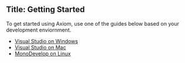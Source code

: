 Title: Getting Started
---
To get started using Axiom, use one of the guides below based on your development enviornment.

* [Visual Studio on Windows](getting-started-visualstudio)
* [Visual Studio on Mac](getting-started-visualstudio)
* [MonoDevelop on Linux](getting-started-visualstudio)
